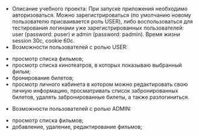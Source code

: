* Описание учебного проекта:
 При запуске приложения необходимо авторизоваться. Можно зарегистрироваться (по умолчанию новому пользователю присваивается роль USER), либо воспользоваться для тестирования логинами уже зарегистрированных пользователей: user (password: puser) и admin (password: padmin). Время жизни session 30с, cookie 60с.
* Возможности пользователей с ролью USER:
 - просмотр списка фильмов;
 - просмотр списка кинотеатров, в которых показываю выбранный фильм;
 - бронирование билетов;
 - просмотр личного кабинета в котором можно редактировать свою личную информацию, просматривать список забронированных билетов, удалять забронированные билеты, а также разлогиниться. 
 * Возможности пользователей с ролью ADMIN:
  - просмотр списка фильмов;
  - добавление, удаление, редактирование фильмов;
